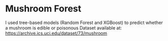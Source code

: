 # Mushroom Forest
I used tree-based models (Random Forest and XGBoost) to predict whether a mushroom is edible or poisonous
Dataset available at: https://archive.ics.uci.edu/dataset/73/mushroom
